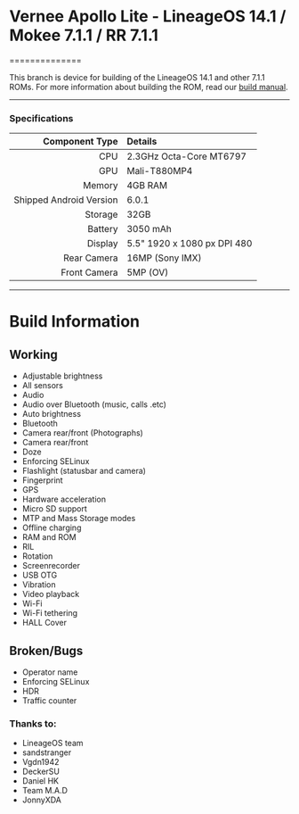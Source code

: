 # Vernee Apollo Lite - LineageOS 14.1 / Mokee 7.1.1 / RR 7.1.1
==============

This branch is device for building of the LineageOS 14.1 and other 7.1.1 ROMs. For more information about building the ROM, read our [build manual](manual).

---

### Specifications

Component Type | Details
-------:|:-------------------------
CPU     | 2.3GHz Octa-Core MT6797
GPU     | Mali-T880MP4
Memory  | 4GB RAM
Shipped Android Version | 6.0.1
Storage | 32GB
Battery | 3050 mAh
Display | 5.5" 1920 x 1080 px DPI 480
Rear Camera | 16MP (Sony IMX)
Front Camera | 5MP (OV)

---

# Build Information

## Working
 * Adjustable brightness
 * All sensors
 * Audio
 * Audio over Bluetooth (music, calls .etc)
 * Auto brightness
 * Bluetooth
 * Camera rear/front (Photographs)
 * Camera rear/front
 * Doze
 * Enforcing SELinux
 * Flashlight (statusbar and camera)
 * Fingerprint
 * GPS
 * Hardware acceleration
 * Micro SD support
 * MTP and Mass Storage modes
 * Offline charging
 * RAM and ROM
 * RIL
 * Rotation
 * Screenrecorder
 * USB OTG
 * Vibration
 * Video playback
 * Wi-Fi
 * Wi-Fi tethering
 * HALL Cover

## Broken/Bugs
 * Operator name
 * Enforcing SELinux
 * HDR
 * Traffic counter



### Thanks to:
 * LineageOS team
 * sandstranger
 * Vgdn1942
 * DeckerSU
 * Daniel HK
 * Team M.A.D
 * JonnyXDA
